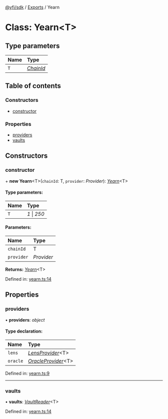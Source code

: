 [@yfi/sdk](../README.md) / [Exports](../modules.md) / Yearn

# Class: Yearn<T\>

## Type parameters

Name | Type |
:------ | :------ |
`T` | [*ChainId*](../modules.md#chainid) |

## Table of contents

### Constructors

- [constructor](yearn.md#constructor)

### Properties

- [providers](yearn.md#providers)
- [vaults](yearn.md#vaults)

## Constructors

### constructor

\+ **new Yearn**<T\>(`chainId`: T, `provider`: *Provider*): [*Yearn*](yearn.md)<T\>

#### Type parameters:

Name | Type |
:------ | :------ |
`T` | *1* \| *250* |

#### Parameters:

Name | Type |
:------ | :------ |
`chainId` | T |
`provider` | *Provider* |

**Returns:** [*Yearn*](yearn.md)<T\>

Defined in: [yearn.ts:14](https://github.com/yearn/yearn-sdk/blob/e3d9954/src/yearn.ts#L14)

## Properties

### providers

• **providers**: *object*

#### Type declaration:

Name | Type |
:------ | :------ |
`lens` | [*LensProvider*](lensprovider.md)<T\> |
`oracle` | [*OracleProvider*](oracleprovider.md)<T\> |

Defined in: [yearn.ts:9](https://github.com/yearn/yearn-sdk/blob/e3d9954/src/yearn.ts#L9)

___

### vaults

• **vaults**: [*VaultReader*](vaultreader.md)<T\>

Defined in: [yearn.ts:14](https://github.com/yearn/yearn-sdk/blob/e3d9954/src/yearn.ts#L14)

